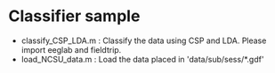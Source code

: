 # Classifier sample

- classify_CSP_LDA.m : Classify the data using CSP and LDA. Please import eeglab and fieldtrip.
- load_NCSU_data.m : Load the data placed in 'data/sub<xx>/sess<xx>/*.gdf'
